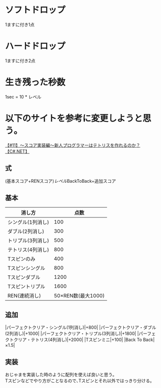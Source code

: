 # ソフトドロップ
1ますに付き1点

# ハードドロップ
1ますに付き2点

# 生き残った秒数
1sec = 10 * レベル

# 以下のサイトを参考に変更しようと思う｡
[【#11】～スコア実装編～新人プログラマーはテトリスを作れるのか？【C#.NET】](https://www.terasol.co.jp/%E3%83%97%E3%83%AD%E3%82%B0%E3%83%A9%E3%83%9F%E3%83%B3%E3%82%B0/6841)

## 式
(基本スコア+RENスコア)*レベル*BackToBack+追加スコア

## 基本
|消し方|点数|
|--|--|
|シングル(1列消し)|100|
|ダブル(2列消し)|300|
|トリプル(3列消し)|500|
|テトリス(4列消し)|800|
|Tスピンのみ|400|
|Tスピンシングル|800|
|Tスピンダブル|1200|
|Tスピントリプル|1600|
|REN(連続消し)|50×REN数(最大1000)|

## 追加
|パーフェクトクリア・シングル(1列消し)|+800|
|パーフェクトクリア・ダブル(2列消し)|+1000|
|パーフェクトクリア・トリプル(3列消し)|+1800|
|パーフェクトクリア・テトリス(4列消し)|+2000|
|Tスピンミニ|+100|
|Back To Back|×1.5|

## 実装
おじゃまを実装した時のように配列を使えば良いと思う｡  
Tスピンなどでやり方がことなるので､Tスピンとそれ以外ではっきり分ける｡  

